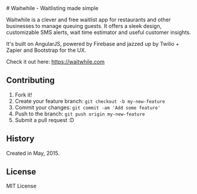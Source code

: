 <snippet>
  <content>
# Waitwhile - Waitlisting made simple

Waitwhile is a clever and free waitlist app for restaurants and other businesses to manage queuing guests. It offers a sleek design, customizable SMS alerts, wait time estimator and useful customer insights.

It's built on AngularJS, powered by Firebase and jazzed up by Twilio + Zapier and Bootstrap for the UX.

Check it out here: https://waitwhile.com

## Contributing

1. Fork it!
2. Create your feature branch: `git checkout -b my-new-feature`
3. Commit your changes: `git commit -am 'Add some feature'`
4. Push to the branch: `git push origin my-new-feature`
5. Submit a pull request :D

## History

Created in May, 2015.

## License

MIT License
</content>
  <tabTrigger></tabTrigger>
</snippet>
